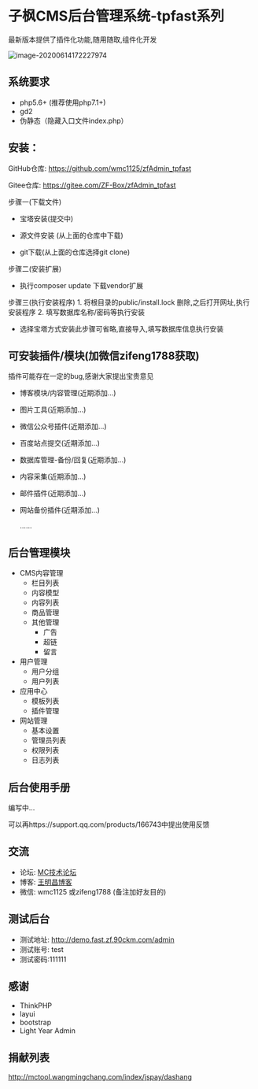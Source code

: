 # 子枫CMS后台管理系统-tpfast系列
最新版本提供了插件化功能,随用随取,组件化开发

![image-20200614172227974](http://oss1.wangmingchang.com/mac/MdImd/image-20200614172227974.png)

## 系统要求
 + php5.6+ (推荐使用php7.1+)
 + gd2
 + 伪静态（隐藏入口文件index.php）

## 安装： 
GitHub仓库:  https://github.com/wmc1125/zfAdmin_tpfast

Gitee仓库:  https://gitee.com/ZF-Box/zfAdmin_tpfast

步骤一(下载文件)
+  宝塔安装(提交中)

+  源文件安装 (从上面的仓库中下载)

+ git下载(从上面的仓库选择git clone)

步骤二(安装扩展)
+ 执行composer update 下载vendor扩展

步骤三(执行安装程序)
	1. 将根目录的public/install.lock 删除,之后打开网址,执行安装程序
	2. 填写数据库名称/密码等执行安装
+ 选择宝塔方式安装此步骤可省略,直接导入,填写数据库信息执行安装

  

## 可安装插件/模块(加微信zifeng1788获取)
插件可能存在一定的bug,感谢大家提出宝贵意见

+ 博客模块/内容管理(近期添加...)

+ 图片工具(近期添加...)

+ 微信公众号插件(近期添加...)

+ 百度站点提交(近期添加...)

+ 数据库管理-备份/回复(近期添加...)

+ 内容采集(近期添加...)

+ 邮件插件(近期添加...)

+ 网站备份插件(近期添加...)

    ......



## 后台管理模块
 + CMS内容管理
    + 栏目列表
    + 内容模型
    + 内容列表
    + 商品管理
    + 其他管理
       + 广告
       + 超链
       + 留言
 + 用户管理
    + 用户分组
    + 用户列表
 + 应用中心
    + 模板列表
    + 插件管理
 + 网站管理
    + 基本设置
    + 管理员列表
    + 权限列表
    + 日志列表

## 后台使用手册
编写中...

可以再https://support.qq.com/products/166743中提出使用反馈

## 交流
+ 论坛: [MC技术论坛](http://bbs.wangmingchang.com/forum.php?mod=forumdisplay&fid=77 "MC技术论坛")
+ 博客: [王明昌博客](http://www.wangmingchang.com/ "王明昌博客")
+ 微信: wmc1125 或zifeng1788  (备注加好友目的)

## 测试后台
+ 测试地址: http://demo.fast.zf.90ckm.com/admin
+ 测试账号: test
+ 测试密码:111111

## 感谢
 + ThinkPHP
 + layui
 + bootstrap
 + Light Year Admin

 ## 捐献列表

http://mctool.wangmingchang.com/index/jspay/dashang
